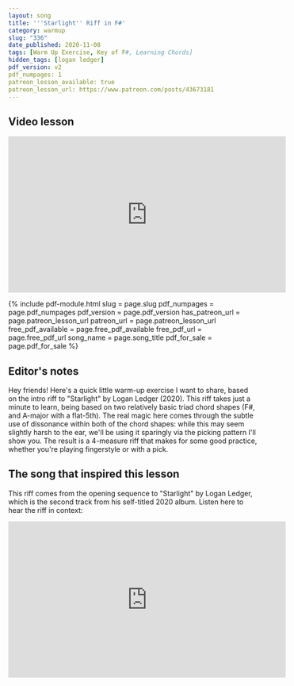 ```yaml
---
layout: song
title: '''Starlight'' Riff in F#'
category: warmup
slug: "336"
date_published: 2020-11-08
tags: [Warm Up Exercise, Key of F#, Learning Chords]
hidden_tags: [logan ledger]
pdf_version: v2
pdf_numpages: 1
patreon_lesson_available: true
patreon_lesson_url: https://www.patreon.com/posts/43673181
---
```


## Video lesson

<iframe width="560" height="315" src="https://www.youtube.com/embed/Lm5C6fvrDWQ" frameborder="0" allow="accelerometer; autoplay; encrypted-media; gyroscope; picture-in-picture" allowfullscreen></iframe>

{% include pdf-module.html slug = page.slug pdf_numpages = page.pdf_numpages pdf_version = page.pdf_version has_patreon_url = page.patreon_lesson_url patreon_url = page.patreon_lesson_url free_pdf_available = page.free_pdf_available free_pdf_url = page.free_pdf_url song_name = page.song_title pdf_for_sale = page.pdf_for_sale %}

## Editor's notes

Hey friends! Here's a quick little warm-up exercise I want to share, based on the intro riff to "Starlight" by Logan Ledger (2020). This riff takes just a minute to learn, being based on two relatively basic triad chord shapes (F#, and A-major with a flat-5th). The real magic here comes through the subtle use of dissonance within both of the chord shapes: while this may seem slightly harsh to the ear, we'll be using it sparingly via the picking pattern I'll show you. The result is a 4-measure riff that makes for some good practice, whether you're playing fingerstyle or with a pick.

## The song that inspired this lesson

This riff comes from the opening sequence to "Starlight" by Logan Ledger, which is the second track from his self-titled 2020 album. Listen here to hear the riff in context:

<iframe width="560" height="315" src="https://www.youtube.com/embed/pUaqv1uJOFM" frameborder="0" allow="accelerometer; autoplay; encrypted-media; gyroscope; picture-in-picture" allowfullscreen></iframe>
